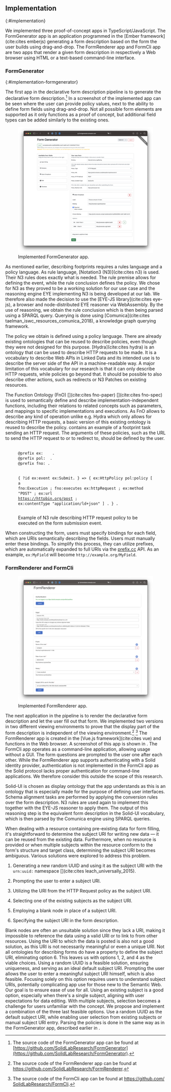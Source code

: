 ## Implementation
{:#implementation}

We implemented three proof-of-concept apps in TypeScript/JavaScript.
The FormGenerator app is an application programmed in the [Ember framework](cite:cites emberjs) generating a form description based on the form the user builds using drag-and-drop.
The FormRenderer app and FormCli app are two apps that render a given form description in respectively a Web browser using HTML or a text-based command-line interface.

### FormGenerator
{:#implementation-formgenerator}

The first app in the declarative form description pipeline is to generate the declarative form description.[^ImplementationFormGenerator]
In [](#fig:FormGenerator) a screenshot of the implemented app can be seen where the user can provide policy values, next to the ability to define form fields using drag-and-drop.
Not all possible form elements are supported as it only functions as a proof of concept, but additional field types can be added similarly to the existing ones.

[^ImplementationFormGenerator]: The source code of the FormGenerator app can be found at [https://github.com/SolidLabResearch/FormGenerator](https://github.com/SolidLabResearch/FormGenerator).

<figure id="fig:FormGenerator" class="halfwidth">
<img src="img/FormGenerator.png" alt="[Screenshot of FormGenerator application]" />
<figcaption markdown="block">
Implemented FormGenerator app.
</figcaption>
</figure>

As mentioned earlier, describing footprints requires a rules language and a policy language.
As rule language, [Notation3 (N3)](cite:cites n3) is used.
Their N3 rules does exactly what is needed.
The rule premise allows for defining the event, while the rule conclusion defines the policy.
We chose for N3 as they proved to be a working solution for our use case and the reasoning engine EYE implementing N3 is being developed at our lab.
We therefore also made the decision to use the [EYE-JS library](cite:cites eye-js), a browser and node-distributed EYE reasoner via WebAssembly.
By the use of reasoning, we obtain the rule conclusion which is then being parsed using a SPARQL query.
Querying is done using [Comunica](cite:cites taelman_iswc_resources_comunica_2018), a knowledge graph querying framework.

The policy we obtain is defined using a policy language.
There are already existing ontologies that can be reused to describe policies, even though they were not designed for this purpose.
[Hydra](cite:cites hydra) is an ontology that can be used to describe HTTP requests to be made.
It is a vocabulary to describe Web APIs in Linked Data and its intended use is to describe the server side of the API in a machine-readable way.
A major limitation of this vocabulary for our research is that it can only describe HTTP requests, while policies go beyond that.
It should be possible to also describe other actions, such as redirects or N3 Patches on existing resources.

The Function Ontology (FnO) [](cite:cites fno-paper) [](cite:cites fno-spec) is used to semantically define and describe implementation-independent functions, including their relations to related concepts such as parameters, and mappings to specific implementations and executions.
As FnO allows to describe any kind of operation unlike e.g. Hydra which only allows for describing HTTP requests, a basic version of this existing ontology is reused to describe the policy.
[](#lst:n3-form-policies-example) contains an example of a footprint task sending an HTTP request.
The arguments of these policies, such as the URL to send the HTTP request to or to redirect to, should be defined by the user.

<figure id="lst:n3-form-policies-example" class="listing">
<pre><code>
@prefix ex:   <http://example.org/> .
@prefix pol: <https://www.example.org/ns/policy#> .
@prefix fno: <https://w3id.org/function/ontology#>.

{
  ?id ex:event ex:Submit.
} => {
  ex:HttpPolicy pol:policy [
    a fno:Execution ;
    fno:executes ex:httpRequest ;
    ex:method "POST" ;
    ex:url <https://httpbin.org/post> ;
    ex:contentType "application/ld+json"
  ] .
} .
</code></pre>
<figcaption markdown="block">
Example of N3 rule describing HTTP request policy to be executed on the form submission event.
</figcaption>
</figure>

When constructing the form, users must specify bindings for each field, which are URIs semantically describing the fields.
Users must manually enter these bindings. To simplify this process, they can utilize prefixes, which are automatically expanded to full URIs via the [prefix.cc](https://prefix.cc) API.
As an example, `ex:MyField` will become `http://example.org/MyField`.


### FormRenderer and FormCli

<figure id="fig:FormRenderer" class="halfwidth">
<img src="img/FormRenderer.png" alt="[Screenshot of FormRenderer application]" />
<figcaption markdown="block">
Implemented FormRenderer app.
</figcaption>
</figure>

The next application in the pipeline is to render the declarative form description and let the user fill out that form.
We implemented two versions in two different viewing environments to prove that the display part of the form description is independent of the viewing environment.[^ImplementationFormRenderer] [^ImplementationFormCli]
The FormRenderer app is created in the [Vue.js framework](cite:cites vue) and functions in the Web browser.
A screenshot of this app is shown in [](#fig:FormRenderer).
The FormCli app operates as a command-line application, allowing usage without a GUI.
The form questions are prompted to the user one after each other.
While the FormRenderer app supports authenticating with a Solid identity provider, authentication is not implemented in the FormCli app as the Solid protocol lacks proper authentication for command-line applications.
We therefore consider this outside the scope of this research.

[^ImplementationFormRenderer]: The source code of the FormRenderer app can be found at [https://github.com/<wbr/>SolidLabResearch/FormRenderer](https://github.com/SolidLabResearch/FormRenderer).
[^ImplementationFormCli]: The source code of the FormCli app can be found at [https://github.com/<wbr/>SolidLabResearch/FormCli](https://github.com/SolidLabResearch/FormCli).

Solid-UI is chosen as display ontology that the app understands as this is an ontology that is especially made for the purpose of defining user interfaces.
Schema alignment tasks are performed by applying the conversion rules over the form description.
N3 rules are used again to implement this together with the EYE-JS reasoner to apply them.
The output of this reasoning step is the equivalent form description in the Solid-UI vocabulary, which is then parsed by the Comunica engine using SPARQL queries.

When dealing with a resource containing pre-existing data for form filling, it's straightforward to determine the subject URI for writing new data — it can be reused from the existing data.
Furthermore, when no resource is provided or when multiple subjects within the resource conform to the form's structure and target class, determining the subject URI becomes ambiguous.
Various solutions were explored to address this problem.

1. Generating a new random UUID and using it as the subject URI with the `urn:uuid:` namespace [](cite:cites leach_universally_2015).

2. Prompting the user to enter a subject URI.

3. Utilizing the URI from the HTTP Request policy as the subject URI.

4. Selecting one of the existing subjects as the subject URI.

5. Employing a blank node in place of a subject URI.

6. Specifying the subject URI in the form description.

Blank nodes are often an unsuitable solution since they lack a URI, making it impossible to reference the data using a valid URI or to link to from other resources.
Using the URI to which the data is posted is also not a good solution, as this URI is not necessarily meaningful or even a unique URI.
Not all ontologies for describing forms do have a property to define the subject URI, eliminating option 6.
This leaves us with options 1, 2, and 4 as the viable choices.
Using a random UUID is a feasible solution, ensuring uniqueness, and serving as an ideal default subject URI.
Prompting the user allows the user to enter a meaningful subject URI himself, which is also feasible.
Focusing solely on this option requires users to understand subject URIs, potentially complicating app use for those new to the Semantic Web. Our goal is to ensure ease of use for all.
Using an existing subject is a good option, especially when there's a single subject, aligning with user expectations for data editing.
With multiple subjects, selection becomes a challenge for users unfamiliar with the concept.
We propose and implement a combination of the three last feasible options.
Use a random UUID as the default subject URI, while enabling user selection from existing subjects or manual subject URI entry.
Parsing the policies is done in the same way as in the FormGenerator app, described earlier in [](#implementation-formgenerator).
